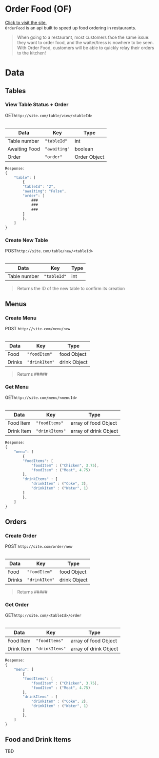 # Order Food (OF)
[Click to visit the site.](https://www.google.com/)
<br>
`OrderFood` is an api built to speed up food ordering in restaurants.
<br>

>When going to a restaurant, most customers face the same issue: they want to order food, and the waiter/tress is nowhere to be seen. With Order Food, customers will be able to quickly relay their orders to the kitchen!
 
 
# Data

## Tables

### View Table Status + Order

GET`http://site.com/table/view/<tableId>`<br><br>
 
Data | Key | Type
---- | --- | ----
Table number | `"tableId"` | int
Awaiting Food | `"awaiting"` | boolean 
Order | `"order"` | Order Object
 

```javascript
Response:
{ 
    "table": [
        {
        "tableId": "2", 
        "awaiting": "False", 
        "order": [
            ###
            ###
            ###
        ]
        },
    ]
}
```

### Create New Table

POST`http://site.com/table/new/<tableId>`<br><br>

Data | Key | Type
---- | --- | ----
Table number | `"tableId"` | int

> Returns the ID of the new table to confirm its creation

## Menus

### Create Menu

POST `http://site.com/menu/new`<br><br>
 
Data | Key | Type
---- | --- | ----
Food | `"foodItem"` | food Object
Drinks | `"drinkItem"` | drink Object 

> Returns #####

### Get Menu
GET`http://site.com/menu/<menuId>`<br><br>
 
Data | Key | Type
---- | --- | ----
Food Item | `"foodItems"` | array of food Object
Drink Item | `"drinkItems"` | array of drink Object 

 

```javascript
Response:
{ 
    "menu": [
        {
        "foodItems": [
            "foodItem" : ("Chicken", 3.75),
            "foodItem" : ("Meat", 4.75)
        ],
        "drinkItems" : [
            "drinkItem" : ("Coke", 2),
            "drinkItem" : ("Water", 1)
        ]
        },
    ]
}
```

## Orders

### Create Order

POST `http://site.com/order/new`<br><br>
 
Data | Key | Type
---- | --- | ----
Food | `"foodItem"` | food Object
Drinks | `"drinkItem"` | drink Object 

> Returns #####

### Get Order
GET`http://site.com/<tableId>/order`<br><br>
 
Data | Key | Type
---- | --- | ----
Food Item | `"foodItems"` | array of food Object
Drink Item | `"drinkItems"` | array of drink Object 

 

```javascript
Response:
{ 
    "menu": [
        {
        "foodItems": [
            "foodItem" : ("Chicken", 3.75),
            "foodItem" : ("Meat", 4.75)
        ],
        "drinkItems" : [
            "drinkItem" : ("Coke", 2),
            "drinkItem" : ("Water", 1)
        ]
        },
    ]
}
```

## Food and Drink Items

TBD